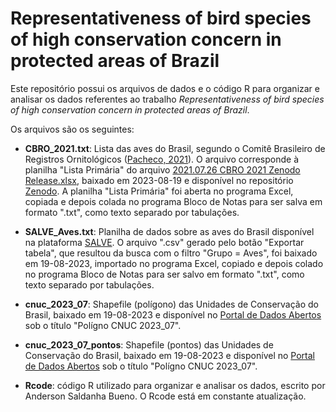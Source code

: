 # Representativeness of bird species of high conservation concern in protected areas of Brazil

Este repositório possui os arquivos de dados e o código R para organizar e analisar os dados referentes ao trabalho *Representativeness of bird species of high conservation concern in protected areas of Brazil*.

Os arquivos são os seguintes:

* **CBRO_2021.txt**: Lista das aves do Brasil, segundo o Comitê Brasileiro de Registros Ornitológicos ([Pacheco, 2021](https://doi.org/10.1007/s43388-021-00058-x)). O arquivo corresponde à planilha "Lista Primária" do arquivo [2021.07.26 CBRO 2021 Zenodo Release.xlsx](https://zenodo.org/record/5138368/files/2021.07.26%20CBRO%202021%20Zenodo%20Release.xlsx?download=1), baixado em 2023-08-19 e disponível no repositório [Zenodo](https://zenodo.org/record/5138368). A planilha "Lista Primária" foi aberta no programa Excel, copiada e depois colada no programa Bloco de Notas para ser salva em formato ".txt", como texto separado por tabulações.

* **SALVE_Aves.txt**: Planilha de dados sobre as aves do Brasil disponível na plataforma [SALVE](https://salve.icmbio.gov.br). O arquivo ".csv" gerado pelo botão "Exportar tabela", que resultou da busca com o filtro "Grupo = Aves", foi baixado em 19-08-2023, importado no programa Excel, copiado e depois colado no programa Bloco de Notas para ser salvo em formato ".txt", como texto separado por tabulações.

* **cnuc_2023_07**: Shapefile (polígono) das Unidades de Conservação do Brasil, baixado em 19-08-2023 e disponível no [Portal de Dados Abertos](https://dados.gov.br/dados/conjuntos-dados/unidadesdeconservacao) sob o título "Polígno CNUC 2023_07".

* **cnuc_2023_07_pontos**: Shapefile (pontos) das Unidades de Conservação do Brasil, baixado em 19-08-2023 e disponível no [Portal de Dados Abertos](https://dados.gov.br/dados/conjuntos-dados/unidadesdeconservacao) sob o título "Polígno CNUC 2023_07".

* **Rcode**: código R utilizado para organizar e analisar os dados, escrito por Anderson Saldanha Bueno. O Rcode está em constante atualização.
